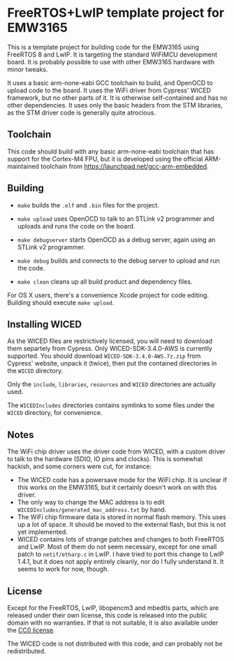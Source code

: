 # FreeRTOS+LwIP template project for EMW3165 #

This is a template project for building code for the EMW3165 using
FreeRTOS 8 and LwIP.  It is targeting the standard WiFiMCU development
board. It is probably possible to use with other EMW3165 hardware with
minor tweaks.

It uses a basic arm-none-eabi GCC toolchain to build, and OpenOCD to
upload code to the board. It uses the WiFi driver from Cypress' WICED
framework, but no other parts of it. It is otherwise self-contained and
has no other dependencies. It uses only the basic headers from the STM
libraries, as the STM driver code is generally quite atrocious.

## Toolchain ##

This code should build with any basic arm-none-eabi toolchain that has
support for the Cortex-M4 FPU, but it is developed using the official
ARM-maintained toolchain from https://launchpad.net/gcc-arm-embedded.

## Building ##

* `make` builds the `.elf` and `.bin` files for the project.

* `make upload` uses OpenOCD to talk to an STLink v2 programmer and uploads and runs the code on the board.

* `make debugserver` starts OpenOCD as a debug server, again using an STLink v2 programmer.

* `make debug` builds and connects to the debug server to upload and run the code.

* `make clean` cleans up all build product and dependency files.

For OS X users, there's a convenience Xcode project for code editing. Building should execute `make upload`.

## Installing WICED ##

As the WICED files are restrictively licensed, you will need to download them separtely
from Cypress. Only WICED-SDK-3.4.0-AWS is currently supported. You should download
`WICED-SDK-3.4.0-AWS.7z.zip` from Cypress' website, unpack it (twice), then put the
contained directories in the `WICED` directory.

Only the `include`, `libraries`, `resources` and `WICED` directories are actually used.

The `WICEDIncludes` directories contains symlinks to some files under the `WICED`
directory, for convenience.

## Notes ##

The WiFi chip driver uses the driver code from WICED, with a custom driver to talk
to the hardware (SDIO, IO pins and clocks). This is somewhat hackish, and some
corners were cut, for instance:

* The WICED code has a powersave mode for the WiFi chip. It is unclear if this works on the EMW3165, but it certainly doesn't work on with this driver.
* The only way to change the MAC address is to edit `WICEDIncludes/generated_mac_address.txt` by hand.
* The WiFi chip firmware data is stored in normal flash memory. This uses up a lot of space. It should be moved to the external flash, but this is not yet implemented.
* WICED contains lots of strange patches and changes to both FreeRTOS and LwIP. Most of them do not seem necessary, except for one small patch to `netif/etharp.c` in LwIP. I have tried to port this change to LwIP 1.4.1, but it does not apply entirely cleanly, nor do I fully understand it. It seems to work for now, though.

## License ##

Except for the FreeRTOS, LwIP, libopencm3 and mbedtls parts, which are released
under their own license, this code is released into the public domain with no
warranties. If that is not suitable, it is also available under the
[CC0 license](http://creativecommons.org/publicdomain/zero/1.0/).

The WICED code is not distributed with this code, and can probably not be redistributed.
